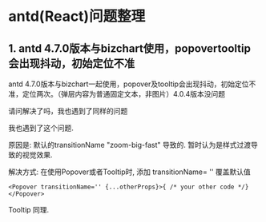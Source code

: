 # antd(React)问题整理

## 1. antd 4.7.0版本与bizchart使用，popovertooltip会出现抖动，初始定位不准

antd 4.7.0版本与bizchart一起使用，popover及tooltip会出现抖动，初始定位不准，定位两次。（弹层内容为普通固定文本，非图片）4.0.4版本没问题

请问解决了吗，我也遇到了同样的问题

我也遇到了这个问题.

原因是: 默认的transitionName "zoom-big-fast" 导致的. 暂时认为是样式过渡导致的视觉效果.

解决方式: 在使用Popover或者Tooltip时, 添加 transitionName= '' 覆盖默认值

```react
<Popover transitionName='' {...otherProps}>{ /* your other code */}</Popover>
```

Tooltip 同理.

